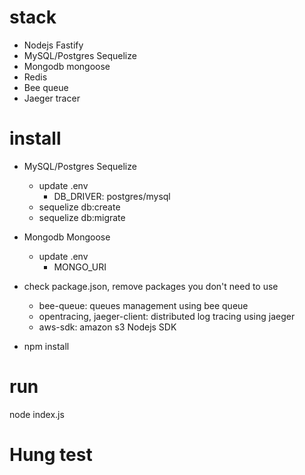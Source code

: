# stack
- Nodejs Fastify
- MySQL/Postgres Sequelize
- Mongodb mongoose
- Redis
- Bee queue
- Jaeger tracer

# install
- MySQL/Postgres Sequelize
    - update .env
    	- DB_DRIVER: postgres/mysql
    - sequelize db:create
    - sequelize db:migrate

- Mongodb Mongoose
    - update .env
        - MONGO_URI

- check package.json, remove packages you don't need to use
    - bee-queue: queues management using bee queue
    - opentracing, jaeger-client: distributed log tracing using jaeger
    - aws-sdk: amazon s3 Nodejs SDK
- npm install

# run
node index.js
# Hung test
